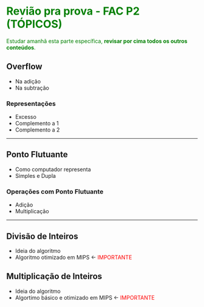 # <span style="color: green;">**Revião pra prova - FAC P2 (TÓPICOS)**</span>
<span style="color: green;">Estudar amanhã esta parte específica, **revisar por cima todos os outros conteúdos**.</span>


## **Overflow**
- Na adição
- Na subtração

### Representações
- Excesso
- Complemento a 1
- Complemento a 2

---

## Ponto Flutuante
- Como computador representa
- Simples e Dupla

### Operações com Ponto Flutuante
- Adição 
- Multiplicação

---

## Divisão de Inteiros
- Ideia do algoritmo
- Algoritmo otimizado em MIPS <- <span style="color: red;">IMPORTANTE</span>

## Multiplicação de Inteiros
- Ideia do algoritmo
- Algortimo básico e otimizado em MIPS <- <span style="color: red;">IMPORTANTE</span>

